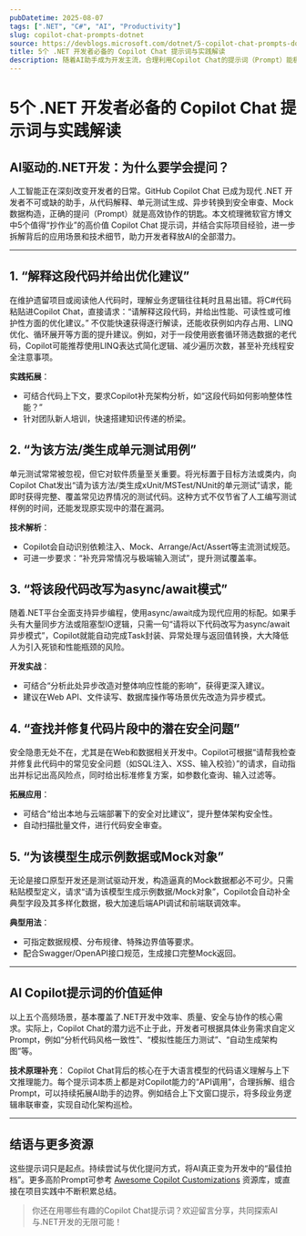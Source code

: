 ```yaml
---
pubDatetime: 2025-08-07
tags: [".NET", "C#", "AI", "Productivity"]
slug: copilot-chat-prompts-dotnet
source: https://devblogs.microsoft.com/dotnet/5-copilot-chat-prompts-dotnet-devs-should-steal-today
title: 5个 .NET 开发者必备的 Copilot Chat 提示词与实践解读
description: 随着AI助手成为开发主流，合理利用Copilot Chat的提示词（Prompt）能极大提升.NET开发者的效率与代码质量。本文结合微软官方推荐与实际开发经验，系统梳理五个高效提示词，并深入剖析其背后的原理、适用场景与实践技巧，助力开发者构建更智能、可维护的现代应用。
---
```


# 5个 .NET 开发者必备的 Copilot Chat 提示词与实践解读

## AI驱动的.NET开发：为什么要学会提问？

人工智能正在深刻改变开发者的日常。GitHub Copilot Chat 已成为现代 .NET 开发者不可或缺的助手，从代码解释、单元测试生成、异步转换到安全审查、Mock 数据构造，正确的提问（Prompt）就是高效协作的钥匙。本文梳理微软官方博文中5个值得“抄作业”的高价值 Copilot Chat 提示词，并结合实际项目经验，进一步拆解背后的应用场景和技术细节，助力开发者释放AI的全部潜力。

---

## 1. “解释这段代码并给出优化建议”

在维护遗留项目或阅读他人代码时，理解业务逻辑往往耗时且易出错。将C#代码粘贴进Copilot Chat，直接请求：“请解释这段代码，并给出性能、可读性或可维护性方面的优化建议。”
不仅能快速获得逐行解读，还能收获例如内存占用、LINQ优化、循环展开等方面的提升建议。例如，对于一段使用嵌套循环筛选数据的老代码，Copilot可能推荐使用LINQ表达式简化逻辑、减少遍历次数，甚至补充线程安全注意事项。

**实践拓展**：

- 可结合代码上下文，要求Copilot补充架构分析，如“这段代码如何影响整体性能？”
- 针对团队新人培训，快速搭建知识传递的桥梁。

## 2. “为该方法/类生成单元测试用例”

单元测试常常被忽视，但它对软件质量至关重要。将光标置于目标方法或类内，向Copilot Chat发出“请为该方法/类生成xUnit/MSTest/NUnit的单元测试”请求，能即时获得完整、覆盖常见边界情况的测试代码。这种方式不仅节省了人工编写测试样例的时间，还能发现原实现中的潜在漏洞。

**技术解析**：

- Copilot会自动识别依赖注入、Mock、Arrange/Act/Assert等主流测试规范。
- 可进一步要求：“补充异常情况与极端输入测试”，提升测试覆盖率。

## 3. “将该段代码改写为async/await模式”

随着.NET平台全面支持异步编程，使用async/await成为现代应用的标配。如果手头有大量同步方法或阻塞型IO逻辑，只需一句“请将以下代码改写为async/await异步模式”，Copilot就能自动完成Task封装、异常处理与返回值转换，大大降低人为引入死锁和性能瓶颈的风险。

**开发实战**：

- 可结合“分析此处异步改造对整体响应性能的影响”，获得更深入建议。
- 建议在Web API、文件读写、数据库操作等场景优先改造为异步模式。

## 4. “查找并修复代码片段中的潜在安全问题”

安全隐患无处不在，尤其是在Web和数据相关开发中。Copilot可根据“请帮我检查并修复此代码中的常见安全问题（如SQL注入、XSS、输入校验）”的请求，自动指出并标记出高风险点，同时给出标准修复方案，如参数化查询、输入过滤等。

**拓展应用**：

- 可结合“给出本地与云端部署下的安全对比建议”，提升整体架构安全性。
- 自动扫描批量文件，进行代码安全审查。

## 5. “为该模型生成示例数据或Mock对象”

无论是接口原型开发还是测试驱动开发，构造逼真的Mock数据都必不可少。只需粘贴模型定义，请求“请为该模型生成示例数据/Mock对象”，Copilot会自动补全典型字段及其多样化数据，极大加速后端API调试和前端联调效率。

**典型用法**：

- 可指定数据规模、分布规律、特殊边界值等要求。
- 配合Swagger/OpenAPI接口规范，生成接口完整Mock返回。

---

## AI Copilot提示词的价值延伸

以上五个高频场景，基本覆盖了.NET开发中效率、质量、安全与协作的核心需求。实际上，Copilot Chat的潜力远不止于此，开发者可根据具体业务需求自定义Prompt，例如“分析代码风格一致性”、“模拟性能压力测试”、“自动生成架构图”等。

**技术原理补充**：
Copilot Chat背后的核心在于大语言模型的代码语义理解与上下文推理能力。每个提示词本质上都是对Copilot能力的“API调用”，合理拆解、组合Prompt，可以持续拓展AI助手的边界。例如结合上下文窗口提示，将多段业务逻辑串联审查，实现自动化架构巡检。

---

## 结语与更多资源

这些提示词只是起点。持续尝试与优化提问方式，将AI真正变为开发中的“最佳拍档”。更多高阶Prompt可参考 [Awesome Copilot Customizations](https://github.com/github/awesome-copilot?tab=readme-ov-file#-reusable-prompts) 资源库，或直接在项目实践中不断积累总结。

> 你还在用哪些有趣的Copilot Chat提示词？欢迎留言分享，共同探索AI与.NET开发的无限可能！
